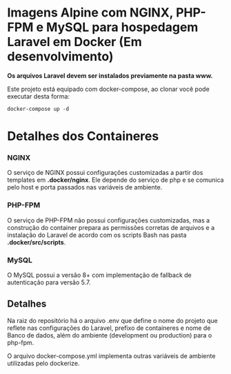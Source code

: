 # Imagens Alpine com NGINX, PHP-FPM e MySQL para hospedagem Laravel em Docker (Em desenvolvimento)

**Os arquivos Laravel devem ser instalados previamente na pasta www.**

Este projeto está equipado com docker-compose, ao clonar você pode executar desta forma:

`docker-compose up -d`

# Detalhes dos Containeres

### NGINX
O serviço de NGINX possui configurações customizadas a partir dos templates em **.docker/nginx**.
Ele depende do serviço de php e se comunica pelo host e porta passados nas variáveis de ambiente.

### PHP-FPM
O serviço de PHP-FPM não possui configurações customizadas, mas a construção do container prepara as permissões corretas de arquivos e a instalação do Laravel de acordo com os scripts Bash nas pasta **.docker/src/scripts**.

### MySQL
O MySQL possui a versão 8+ com implementação de fallback de autenticação para versão 5.7.


## Detalhes

Na raiz do repositório há o arquivo .env que define o nome do projeto que reflete nas configurações do Laravel, prefixo de containeres e nome de Banco de dados, além do ambiente (development ou production) para o php-fpm.

O arquivo docker-compose.yml implementa outras variáveis de ambiente utilizadas pelo dockerize.
